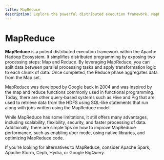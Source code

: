 ```yaml
---
title: MapReduce
description: Explore the powerful distributed execution framework, MapReduce, within the Apache Hadoop Ecosystem. Learn about its two key processing steps—Map and Reduce—and how it simplifies distributed programming. Discover the origins of MapReduce, its advantages, and explore alternatives like Apache Spark, Apache Storm, Ceph, Hydra, and Google BigQuery.
---
```


# MapReduce

**MapReduce** is a potent distributed execution framework within the Apache Hadoop Ecosystem. It simplifies distributed programming by exposing two processing steps: Map and Reduce. By leveraging MapReduce, you can split data between parallel processing tasks and apply transformation logic to each chunk of data. Once completed, the Reduce phase aggregates data from the Map set.

MapReduce was developed by Google back in 2004 and was inspired by the map and reduce functions commonly used in functional programming. Today, there are other query-based systems such as Hive and Pig that are used to retrieve data from the HDFS using SQL-like statements that run along with jobs written using the MapReduce model.

While MapReduce has some limitations, it still offers many advantages, including scalability, flexibility, security, and faster processing of data. Additionally, there are simple tips on how to improve MapReduce performance, such as enabling uber mode, using native libraries, and optimizing MapReduce code.

If you're looking for alternatives to MapReduce, consider Apache Spark, Apache Storm, Ceph, Hydra, or Google BigQuery.
